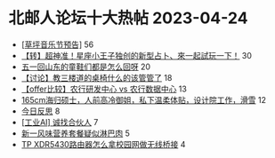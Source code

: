 # 北邮人论坛十大热帖 2023-04-24

- [[草坪音乐节预告]](https://bbs.byr.cn/article/Talking/6385728) 56
- [【转】超神准！星座小王子独创的新型占卜、來一起試玩一下！](https://bbs.byr.cn/article/Constellations/326533) 30
- [五一回山东的童鞋们都是怎么回呀](https://bbs.byr.cn/article/Shandong/423963) 20
- [【讨论】教三楼道的桌椅什么的该管管了](https://bbs.byr.cn/article/Picture/3339615) 18
- [【offer比较】农行研发中心 vs 农行数据中心](https://bbs.byr.cn/article/Job/2189563) 13
- [165cm海归硕士，人前高冷御姐，私下温柔体贴，设计院工作，滑雪](https://bbs.byr.cn/article/Friends/2039160) 12
- [今日反思](https://bbs.byr.cn/article/Feeling/3199166) 8
- [[工业AI] 诚找合伙人](https://bbs.byr.cn/article/Entrepreneurship/29007) 7
- [新一风味营养套餐疑似淋巴肉](https://bbs.byr.cn/article/Health/230837) 5
- [TP XDR5430路由器怎么拿校园网做无线桥接](https://bbs.byr.cn/article/BUPTNet/108170) 4


